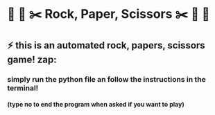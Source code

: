 #  :moyai: :page_facing_up: :scissors: Rock, Paper, Scissors :scissors: :page_facing_up: :moyai: #

## :zap: this is an automated rock, papers, scissors game! zap:
### simply run the python file an follow the instructions in the terminal!
#### (type no to end the program when asked if you want to play)